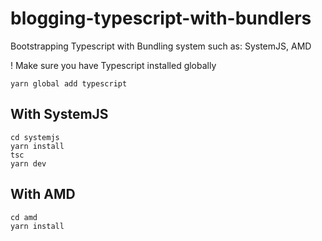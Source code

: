# blogging-typescript-with-bundlers
Bootstrapping Typescript with Bundling system such as: SystemJS, AMD

! Make sure you have Typescript installed globally

    yarn global add typescript

## With SystemJS

    cd systemjs
    yarn install
    tsc
    yarn dev

## With AMD
    cd amd
    yarn install
